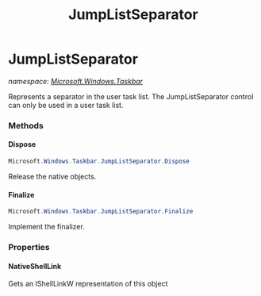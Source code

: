 ﻿---
title: JumpListSeparator
---

# JumpListSeparator
_namespace: [Microsoft.Windows.Taskbar](N-Microsoft.Windows.Taskbar.html)_

Represents a separator in the user task list. The JumpListSeparator control
 can only be used in a user task list.

### Methods

#### Dispose
```csharp
Microsoft.Windows.Taskbar.JumpListSeparator.Dispose
```
Release the native objects.

#### Finalize
```csharp
Microsoft.Windows.Taskbar.JumpListSeparator.Finalize
```
Implement the finalizer.



### Properties

#### NativeShellLink
Gets an IShellLinkW representation of this object

